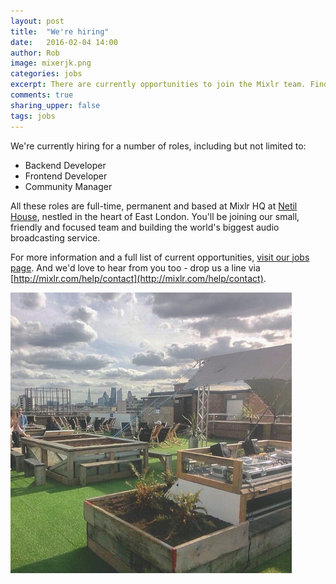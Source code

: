 ```yaml
---
layout: post
title:  "We're hiring"
date:   2016-02-04 14:00
author: Rob
image: mixerjk.png
categories: jobs
excerpt: There are currently opportunities to join the Mixlr team. Find out more.
comments: true
sharing_upper: false
tags: jobs
---
```


We're currently hiring for a number of roles, including but not limited to:

* Backend Developer
* Frontend Developer
* Community Manager

All these roles are full-time, permanent and based at Mixlr HQ at [Netil House](https://www.instagram.com/netilhouse/), nestled in the heart of East London. You'll be joining our small, friendly and focused team and building the world's biggest audio broadcasting service.

For more information and a full list of current opportunities, [visit our jobs page](/jobs). And we'd love to hear from you too - drop us a line via [http://mixlr.com/help/contact](http://mixlr.com/help/contact).

![Netil rooftop](/images/netil360.png)

